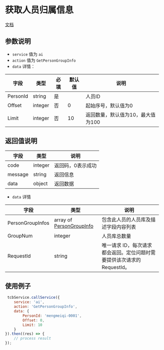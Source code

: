 # 获取人员归属信息

[文档](https://cloud.tencent.com/document/product/867/32786)

## 参数说明

* `service` 值为 `ai`
* `action` 值为 `GetPersonGroupInfo`
* `data` 详情：

| 字段 | 类型 | 必填 | 默认值 | 说明
| --- | --- | --- | --- | ---
| PersonId | string | 是 | | 人员ID
| Offset | integer | 否 | 0 | 起始序号，默认值为0
| Limit | integer | 否 | 10 | 返回数量，默认值为10，最大值为100

## 返回值说明

 字段 | 类型 | 说明
| --- | --- | ---
| code | integer | 返回码，0表示成功
| message | string | 返回信息
| data | object | 返回数据

* `data` 详情

 字段 | 类型 | 说明
| --- | --- | ---
| PersonGroupInfos | array of [PersonGroupInfo](https://cloud.tencent.com/document/api/867/32807#PersonGroupInfo) | 包含此人员的人员库及描述字段内容列表
| GroupNum | integer | 人员库总数量
| RequestId | string | 唯一请求 ID，每次请求都会返回。定位问题时需要提供该次请求的 RequestId。


## 使用例子

```js
 tcbService.callService({
    service: 'ai',
    action: 'GetPersonGroupInfo',
    data: {
        PersonId: 'mengmeiqi-0001',
        Offset: 0,
        Limit: 10
    }
}).then((res) => {
    // process result
});
```
